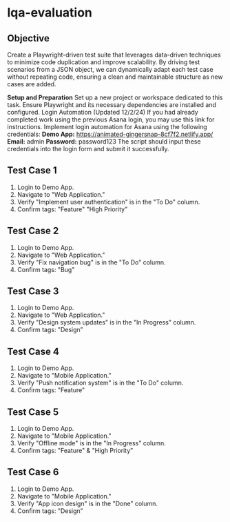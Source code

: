 # lqa-evaluation

## Objective
Create a Playwright-driven test suite that leverages data-driven techniques to minimize code duplication and improve scalability. By driving test scenarios from a JSON object, we can dynamically adapt each test case without repeating code, ensuring a clean and maintainable structure as new cases are added.

**Setup and Preparation**
Set up a new project or workspace dedicated to this task.
Ensure Playwright and its necessary dependencies are installed and configured.
Login Automation (Updated 12/2/24)
If you had already completed work using the previous Asana login, you may use this link for instructions.
Implement login automation for Asana using the following credentials:
**Demo App:** https://animated-gingersnap-8cf7f2.netlify.app/
**Email:** admin
**Password:** password123
The script should input these credentials into the login form and submit it successfully.

## Test Case 1
1. Login to Demo App.
2. Navigate to "Web Application."
3. Verify "Implement user authentication" is in the "To Do" column.
4. Confirm tags: "Feature" "High Priority”

## Test Case 2
1. Login to Demo App.
2. Navigate to "Web Application."
3. Verify "Fix navigation bug" is in the "To Do" column.
4. Confirm tags: "Bug"

## Test Case 3
1. Login to Demo App.
2. Navigate to "Web Application."
3. Verify "Design system updates" is in the "In Progress" column.
4. Confirm tags: "Design”

## Test Case 4
1. Login to Demo App.
2. Navigate to "Mobile Application."
3. Verify "Push notification system" is in the "To Do" column.
4. Confirm tags: "Feature”

## Test Case 5
1. Login to Demo App.
2. Navigate to "Mobile Application."
3. Verify "Offline mode" is in the "In Progress" column.
4. Confirm tags: "Feature" & "High Priority”

## Test Case 6
1. Login to Demo App.
2. Navigate to "Mobile Application."
3. Verify "App icon design" is in the "Done" column.
4. Confirm tags: "Design”
